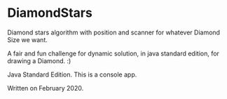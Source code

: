 # DiamondStars
Diamond stars algorithm with position and scanner for whatever Diamond Size we want.

A fair and fun challenge for dynamic solution, in java standard edition, for drawing a Diamond. :)

Java Standard Edition. This is a console app.

Written on February 2020.
